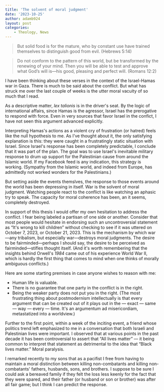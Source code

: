 ```yaml
---
title: 'The solvent of moral judgment'
date: '2023-10-25'
author: adamb924
layout: post
categories:
    - Theology, News
---
```


> But solid food is for the mature, who by constant use have trained themselves to distinguish good from evil. (Hebrews 5:14)

>  Do not conform to the pattern of this world, but be transformed by the renewing of your mind. Then you will be able to test and approve what God’s will is—his good, pleasing and perfect will. (Romans 12:2)

I have been thinking about these verses in the context of the Israel-Hamas war in Gaza. There is much to be said about the conflict. But what has struck me over the last couple of weeks is the utter moral vacuity of so much that I read.

As a descriptive matter, *lex talionis* is in the driver's seat. By the logic of international affairs, since Hamas is the agressor, Israel has the prerogative to respond with force. Even in very sources that favor Israel in the confict, I have not seen this argument advanced explicitly.

Interpreting Hamas's actions as a violent cry of frustration (or hatred) feels like the null hypothesis to me. As I've thought about it, the only satisfying explanation is this: they were caught in a frustratingly static situation with Israel. Since Israel's response has been completely predictable, I conclude that it was part of the plan. The goal was to use Israel's inevitable military response to drum up support for the Palestinian cause from around the Islamic world. If my Facebook feed is any indication, this strategy is working. (Sympathy from the Islamic world, and indeed from Europe, has admittedly not worked wonders for the Palestinians.)

But setting aside the events themslves, the response to those events around the world has been depressing in itself. War is the solvent of moral judgment. Watching people react to the conflict is like watching an aphasic try to speak. The capacity for moral coherence has been, an it seems, completely destroyed.

In support of this thesis I would offer my own hesitation to address the conflict. I fear being labeled a partisan of one side or another. Consider that most people would hesitate in endorsing such an uncontroversial statement as  “It's wrong to kill children” without checking to see if it was uttered on October 7, 2023, or October 21, 2023. This is the mechanism by which war—any tribalism, but especially war—destroys moral judgments. The desire to be fairminded—perhaps I should say, the desire to be perceived as fairminded—stifles thought itself. (And it's worth remembering that the insights behind Orwell's  *1984* came out of his experience World War II, which is hardly the first thing that comes to mind when one thinks of morally ambiguous conflicts.)

Here are some starting premises in case anyone wishes to reason with me: 
- Human life is valuable.
- There is no guarantee that one party in the conflict is in the right.
- Being the weaker party does not put you in the right. (The most frustrating thing about postmodernism intellectually is that every argument that can be created out of it plays out in the — exact — same — way — every — time. It's  an argumentum ad misericordiam, metastatized into a worldview.)

Further to the first point, within a week of the inciting event, a friend whose politics trend left emphasized to me in a conversation that both Israeli and Palestinian lives were important. I observed that at various points in the past decade it has been controversial to assert that “All lives matter” — it being common to interpret that statement as detrimental to the idea that “Black lives matter.” Moral paralysis.

I remarked recently to my sons that as a pacifist I free from having to maintain a moral distinction between killing non-combatants and killing non-combatants' fathers, husbands, sons, and brothers. I suppose to be sure I could ask a bereaved family if they felt the loss less keenly for the fact that they were spared, and their father (or husband or son or brother) was after all fair game; but I think I can predict the response.

